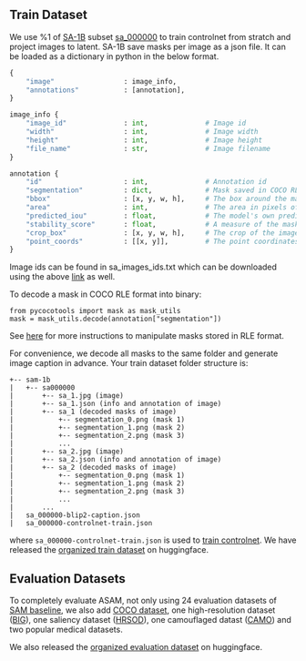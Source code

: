 ## Train Dataset
We use %1 of [SA-1B]() subset [sa_000000]() to train controlnet from stratch and project images to latent. SA-1B save masks per image as a json file. It can be loaded as a dictionary in python in the below format.

```python
{
    "image"                 : image_info,
    "annotations"           : [annotation],
}

image_info {
    "image_id"              : int,              # Image id
    "width"                 : int,              # Image width
    "height"                : int,              # Image height
    "file_name"             : str,              # Image filename
}

annotation {
    "id"                    : int,              # Annotation id
    "segmentation"          : dict,             # Mask saved in COCO RLE format.
    "bbox"                  : [x, y, w, h],     # The box around the mask, in XYWH format
    "area"                  : int,              # The area in pixels of the mask
    "predicted_iou"         : float,            # The model's own prediction of the mask's quality
    "stability_score"       : float,            # A measure of the mask's quality
    "crop_box"              : [x, y, w, h],     # The crop of the image used to generate the mask, in XYWH format
    "point_coords"          : [[x, y]],         # The point coordinates input to the model to generate the mask
}
```

Image ids can be found in sa_images_ids.txt which can be downloaded using the above [link](https://ai.facebook.com/datasets/segment-anything-downloads/) as well.

To decode a mask in COCO RLE format into binary:

```
from pycocotools import mask as mask_utils
mask = mask_utils.decode(annotation["segmentation"])
```

See [here](https://github.com/cocodataset/cocoapi/blob/master/PythonAPI/pycocotools/mask.py) for more instructions to manipulate masks stored in RLE format.

For convenience, we decode all masks to the same folder and generate image caption in advance. Your train dataset folder structure is:

```
+-- sam-1b
|   +-- sa000000 
|       +-- sa_1.jpg (image)  
|       +-- sa_1.json (info and annotation of image)   
|       +-- sa_1 (decoded masks of image)
|           +-- segmentation_0.png (mask 1)  
|           +-- segmentation_1.png (mask 2)
|           +-- segmentation_2.png (mask 3)
|           ...
|       +-- sa_2.jpg (image)  
|       +-- sa_2.json (info and annotation of image)   
|       +-- sa_2 (decoded masks of image)
|           +-- segmentation_0.png (mask 1)  
|           +-- segmentation_1.png (mask 2)
|           +-- segmentation_2.png (mask 3)
|           ...
|       ...
|   sa_000000-blip2-caption.json
|   sa_000000-controlnet-train.json
```
where `sa_000000-controlnet-train.json` is used to [train controlnet](ControlNet/docs/train.md). We have released the [organized train dataset](https://huggingface.co/datasets/xhk/ASAM-Datasets/tree/main) on huggingface. 

## Evaluation Datasets

To completely evaluate ASAM, not only using 24 evaluation datasets of [SAM baseline](https://ai.meta.com/research/publications/segment-anything/), we also add [COCO dataset](https://paperswithcode.com/paper/microsoft-coco-common-objects-in-context), one high-resolution dataset ([BIG](https://paperswithcode.com/dataset/big)),  one saliency dataset ([HRSOD](https://paperswithcode.com/dataset/hrsod)), one camouflaged datast ([CAMO](https://paperswithcode.com/dataset/camo)) and two popular medical datasets.

We also released the [organized evaluation dataset](https://huggingface.co/datasets/xhk/ASAM-Datasets/tree/main) on huggingface. 